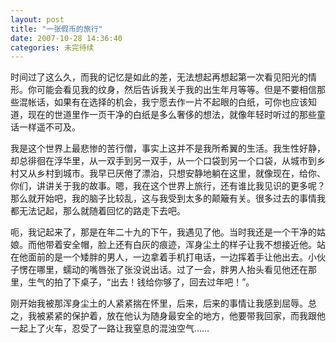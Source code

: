 ```yaml
---
layout: post
title: "一张假币的旅行"
date: 2007-10-28 14:36:40
categories: 未完待续  
---
```


时间过了这么久，而我的记忆是如此的差，无法想起再想起第一次看见阳光的情形。你可能会看见我的纹身，然后告诉我关于我的出生年月等等。但是不要相信那些混帐话，如果有在选择的机会，我宁愿去作一片不起眼的白纸，可你也应该知道，现在的世道里作一页干净的白纸是多么奢侈的想法，就像年轻时听过的那些童话一样遥不可及。

我是这个世界上最悲惨的苦行僧，事实上这并不是我所希翼的生活。我生性好静，却总徘徊在浮华里，从一双手到另一双手，从一个口袋到另一个口袋，从城市到乡村又从乡村到城市。我早已厌倦了漂泊，只想安静地躺在这里，就像现在，给你、你们，讲讲关于我的故事。嗯，我在这个世界上旅行，还有谁比我见识的更多呢？那么就开始吧，我的脑子比较乱，这与我受到太多的颠簸有关。很多过去的事情我都无法记起，那么就随着回忆的路走下去吧。

呃，我记起来了，那是在年二十九的下午，我遇见了他。当时我还是一个干净的姑娘。而他带着安全帽，脸上还有白灰的痕迹，浑身尘土的样子让我不想接近他。站在他面前的是一个矮胖的男人，一边拿着手机打电话，一边挥着手让他出去。小伙子愣在哪里，蠕动的嘴唇张了张没说出话。过了一会，胖男人抬头看见他还在那里，生气的拍了下桌子，“出去！钱给你够了，回去过年吧！”。

刚开始我被那浑身尘土的人紧紧揣在怀里，后来，后来的事情让我感到屈辱。总之，我被紧紧的保护着，放在他认为随身最安全的地方，他要带我回家，而我跟他一起上了火车，忍受了一路让我窒息的混浊空气……